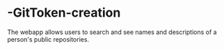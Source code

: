 # -GitToken-creation
The webapp allows users to search and see names and descriptions of a person's public repositories.

